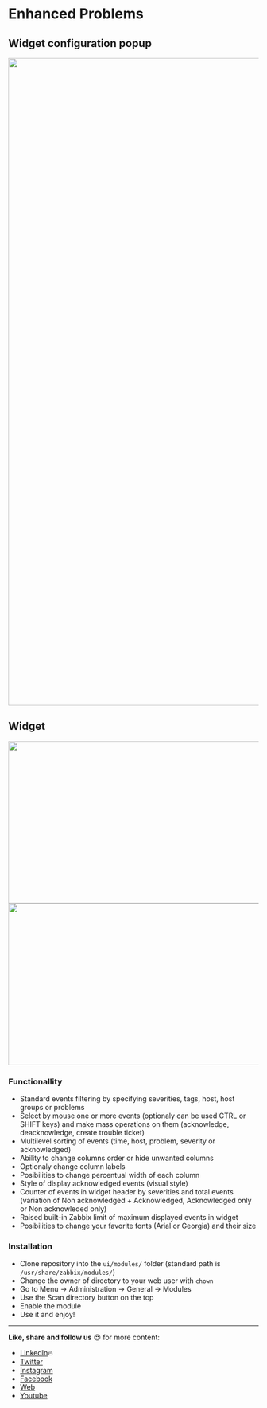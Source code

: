 # Enhanced Problems

## Widget configuration popup
<img src="https://git.initmax.cz/initMAX-Public/Zabbix-UI-Modules-Enhanced-Problems/-/raw/master/img/enhanced-problems-configuration-popup.png" width="800" height="1300" />

## Widget
<img src="https://git.initmax.cz/initMAX-Public/Zabbix-UI-Modules-Enhanced-Problems/-/raw/master/img/enhanced-problems-example.png" width="800" height="325" />

<img src="https://git.initmax.cz/initMAX-Public/Zabbix-UI-Modules-Enhanced-Problems/-/raw/master/img/enhanced-problems-example-2.png" width="800" height="325" />

### Functionallity
 - Standard events filtering by specifying severities, tags, host, host groups or problems
 - Select by mouse one or more events (optionaly can be used CTRL or SHIFT keys) and make mass operations on them (acknowledge, deacknowledge, create trouble ticket)
 - Multilevel sorting of events (time, host, problem, severity or acknowledged)
 - Ability to change columns order or hide unwanted columns
 - Optionaly change column labels
 - Posibilities to change percentual width of each column
 - Style of display acknowledged events (visual style)
 - Counter of events in widget header by severities and total events (variation of Non acknowledged + Acknowledged, Acknowledged only or Non acknowleded only)
 - Raised built-in Zabbix limit of maximum displayed events in widget
 - Posibilities to change your favorite fonts (Arial or Georgia) and their size

### Installation

- Clone repository into the `ui/modules/` folder (standard path is `/usr/share/zabbix/modules/`)
- Change the owner of directory to your web user with `chown`
- Go to Menu -> Administration -> General -> Modules
- Use the Scan directory button on the top
- Enable the module
- Use it and enjoy!

---  
**Like, share and follow us** 😍 for more content:  
- [LinkedIn](https://www.linkedin.com/company/initmax/)🔥
- [Twitter](https://twitter.com/initmax)
- [Instagram](https://www.instagram.com/initmax/)
- [Facebook](https://www.facebook.com/initmax)
- [Web](https://www.initmax.cz/)
- [Youtube](https://www.youtube.com/@initmax1)
